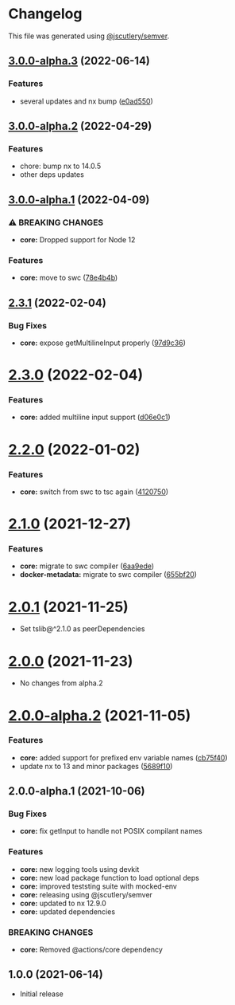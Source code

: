 # Changelog

This file was generated using [@jscutlery/semver](https://github.com/jscutlery/semver).

## [3.0.0-alpha.3](https://github.com/gperdomor/nx-tools/compare/core@3.0.0-alpha.2...core@3.0.0-alpha.3) (2022-06-14)

### Features

- several updates and nx bump ([e0ad550](https://github.com/gperdomor/nx-tools/commit/e0ad550db010d1710b6729911aae9d432aaf5ffb))

## [3.0.0-alpha.2](https://github.com/gperdomor/nx-tools/compare/core@3.0.0-alpha.1...core@3.0.0-alpha.2) (2022-04-29)

### Features

- chore: bump nx to 14.0.5
- other deps updates

## [3.0.0-alpha.1](https://github.com/nx-tools/nx-tools/compare/core@2.3.1...core@3.0.0-alpha.1) (2022-04-09)

### ⚠ BREAKING CHANGES

- **core:** Dropped support for Node 12

### Features

- **core:** move to swc ([78e4b4b](https://github.com/nx-tools/nx-tools/commit/78e4b4b1e83317a3f005fc6226f637699834d302))

## [2.3.1](https://github.com/gperdomor/nx-tools/compare/core@2.3.0...core@2.3.1) (2022-02-04)

### Bug Fixes

- **core:** expose getMultilineInput properly ([97d9c36](https://github.com/gperdomor/nx-tools/commit/97d9c36d2283141bf59931f7f94d4ddd83702eec))

# [2.3.0](https://github.com/gperdomor/nx-tools/compare/core@2.2.0...core@2.3.0) (2022-02-04)

### Features

- **core:** added multiline input support ([d06e0c1](https://github.com/gperdomor/nx-tools/commit/d06e0c1421cbf5c9dfdfe436fbf2edf3eb40bb69))

# [2.2.0](https://github.com/gperdomor/nx-tools/compare/core@2.1.0...core@2.2.0) (2022-01-02)

### Features

- **core:** switch from swc to tsc again ([4120750](https://github.com/gperdomor/nx-tools/commit/41207505aa09a8b0eb5a0ab73705d393fc082d2f))

# [2.1.0](https://github.com/gperdomor/nx-tools/compare/core@2.0.1...core@2.1.0) (2021-12-27)

### Features

- **core:** migrate to swc compiler ([6aa9ede](https://github.com/gperdomor/nx-tools/commit/6aa9ede9462ca01ef1b2062c81488b437db11e40))
- **docker-metadata:** migrate to swc compiler ([655bf20](https://github.com/gperdomor/nx-tools/commit/655bf202cc0661588b34f54357253fd290c4cabb))

# [2.0.1](https://github.com/gperdomor/nx-tools/compare/core@2.0.0...core@2.0.1) (2021-11-25)

- Set tslib@^2.1.0 as peerDependencies

# [2.0.0](https://github.com/gperdomor/nx-tools/compare/core@2.0.0-alpha.2...core@2.0.0) (2021-11-23)

- No changes from alpha.2

# [2.0.0-alpha.2](https://github.com/gperdomor/nx-tools/compare/core@2.0.0-alpha.1...core@2.0.0-alpha.2) (2021-11-05)

### Features

- **core:** added support for prefixed env variable names ([cb75f40](https://github.com/gperdomor/nx-tools/commit/cb75f40c47783cc7bd96896e7bdef27ee9f39ac5))
- update nx to 13 and minor packages ([5689f10](https://github.com/gperdomor/nx-tools/commit/5689f10271777520294a6958f65b8004726412ec))

## 2.0.0-alpha.1 (2021-10-06)

### Bug Fixes

- **core:** fix getInput to handle not POSIX compilant names

### Features

- **core:** new logging tools using devkit
- **core:** new load package function to load optional deps
- **core:** improved teststing suite with mocked-env
- **core:** releasing using @jscutlery/semver
- **core:** updated to nx 12.9.0
- **core:** updated dependencies

### BREAKING CHANGES

- **core:** Removed @actions/core dependency

## 1.0.0 (2021-06-14)

- Initial release
